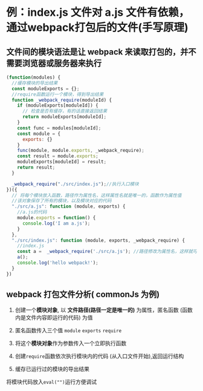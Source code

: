 # 例：index.js 文件对 a.js 文件有依赖，通过webpack打包后的文件(手写原理)

## 文件间的模块语法是让 webpack 来读取打包的，并不需要浏览器或服务器来执行
```js
(function(modules) {
  //缓存模块的导出结果
  const moduleExports = {};
  //require函数运行一个模块，得到导出结果
  function _webpack_require(moduleId) {
    if (moduleExports[moduleId]) {
      // 检查是否有缓存，有的话直接返回结果
      return moduleExports[moduleId];
    }
    const func = modules[moduleId];
    const module = {
      exports: {}
    }
    func(module, module.exports, _webpack_require);
    const result = module.exports;
    moduleExports[moduleId] = result;
    return result;
  }

  _webpack_require("./src/index.js");//执行入口模块
})({
  // 将每个模块放入函数，路径作为属性名，这样属性名就是唯一的，函数作为属性值
  //该对象保存了所有的模块，以及模块对应的代码
  "./src/a.js": function (module, exports) {
    //a.js的代码
    module.exports = function() {
      console.log('I am a.js');
    }
  },
  "./src/index.js": function (module, exports, _webpack_require) {
    //index.js
    const a =  _webpack_require('./src/a.js'); //路径修改为属性名，这样就可以拿到另一个模块的代码
    a();
    console.log('hello webpack!');   
  }
})
```

## webpack 打包文件分析( commonJs 为例)

1. 创建一个**模块对象**, 以 **文件路径(路径一定是唯一的)** 为属性，匿名函数 (函数内是文件内容即运行的代码) 为值

2. 匿名函数传入三个值 `module` `exports` `require`

3. 将这个**模块对象**作为参数传入一个立即执行函数

4. 创建`require`函数依次执行模块内的代码 (从入口文件开始),返回运行结构

5. 缓存已运行过的模块的导出结果

将模块代码放入```eval("")```运行方便调试

